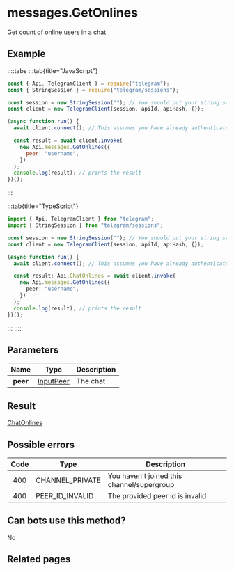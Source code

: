 # messages.GetOnlines

Get count of online users in a chat

## Example

::::tabs
:::tab{title="JavaScript"}

```js
const { Api, TelegramClient } = require("telegram");
const { StringSession } = require("telegram/sessions");

const session = new StringSession(""); // You should put your string session here
const client = new TelegramClient(session, apiId, apiHash, {});

(async function run() {
  await client.connect(); // This assumes you have already authenticated with .start()

  const result = await client.invoke(
    new Api.messages.GetOnlines({
      peer: "username",
    })
  );
  console.log(result); // prints the result
})();
```

:::

:::tab{title="TypeScript"}

```ts
import { Api, TelegramClient } from "telegram";
import { StringSession } from "telegram/sessions";

const session = new StringSession(""); // You should put your string session here
const client = new TelegramClient(session, apiId, apiHash, {});

(async function run() {
  await client.connect(); // This assumes you have already authenticated with .start()

  const result: Api.ChatOnlines = await client.invoke(
    new Api.messages.GetOnlines({
      peer: "username",
    })
  );
  console.log(result); // prints the result
})();
```

:::
::::

## Parameters

|   Name   | Type                                                  | Description |
| :------: | ----------------------------------------------------- | ----------- |
| **peer** | [InputPeer](https://core.telegram.org/type/InputPeer) | The chat    |

## Result

[ChatOnlines](https://core.telegram.org/type/ChatOnlines)

## Possible errors

| Code | Type            | Description                                |
| :--: | --------------- | ------------------------------------------ |
| 400  | CHANNEL_PRIVATE | You haven't joined this channel/supergroup |
| 400  | PEER_ID_INVALID | The provided peer id is invalid            |

## Can bots use this method?

No

## Related pages
